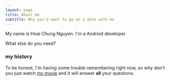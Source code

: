 ```yaml
---
layout: page
title: About me
subtitle: Why you'd want to go on a date with me
---
```


My name is Hoai Chung Nguyen. I'm a Android developer

What else do you need?

### my history

To be honest, I'm having some trouble remembering right now, so why don't you just watch [my movie](http://en.wikipedia.org/wiki/The_Princess_Bride_%28film%29) and it will answer **all** your questions.
